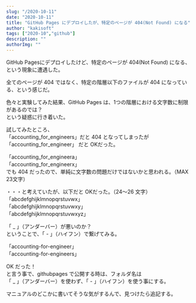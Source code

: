 ```yaml
---
slug: "/2020-10-11"
date: "2020-10-11"
title: "GitHub Pages にデプロイしたが、特定のページが 404(Not Found) になる"
author: "kakisoft"
tags: ["2020-10","github"]
description: ""
authorImg: ""
---
```


GitHub Pagesにデプロイしたけど、特定のページが 404(Not Found) になる、という現象に遭遇した。  

全てのページが 404 ではなく、特定の階層以下のファイルが 404 になっている、という感じだ。  

色々と実験してみた結果、GitHub Pages は、1つの階層における文字数に制限があるのでは？  
という疑惑に行き着いた。  

試してみたところ、  
「accounting\_for\_engineers」だと 404 となってしまったが  
「accounting\_for\_engineer」 だと OKだった。  

「accounting\_for\_engineera」  
「accounting\_for\_engineerx」  
でも 404 だったので、単純に文字数の問題だけではないかと思われる。（MAX 23文字）  

・・・と考えていたが、以下だと OKだった。（24～26 文字）  
「abcdefghijklmnopqrstuvwx」  
「abcdefghijklmnopqrstuvwxy」  
「abcdefghijklmnopqrstuvwxyz」  

「 \_ 」（アンダーバー）が悪いのか？  
ということで、「 - 」（ハイフン）で繋げてみる。  

「accounting-for-engineer」  
「accounting-for-engineers」  

OK だった！  
と言う事で、githubpages で公開する時は、フォルダ名は  
「 \_ 」（アンダーバー）を使わず、「 - 」（ハイフン）を使う事にする。  

マニュアルのどこかに書いてそうな気がするんで、見つけたら追記する。  






